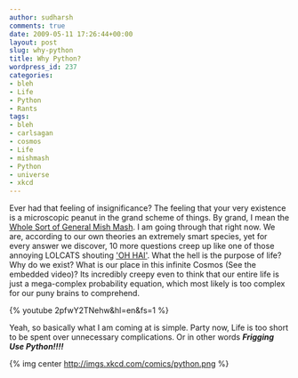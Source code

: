 ```yaml
---
author: sudharsh
comments: true
date: 2009-05-11 17:26:44+00:00
layout: post
slug: why-python
title: Why Python?
wordpress_id: 237
categories:
- bleh
- Life
- Python
- Rants
tags:
- bleh
- carlsagan
- cosmos
- Life
- mishmash
- Python
- universe
- xkcd
---
```


Ever had that feeling of insignificance? The feeling that your very existence is a microscopic peanut in the grand scheme of things. By grand, I mean the [Whole Sort of General Mish Mash](http://hhgproject.org/entries/wsogmm.html). I am going through that right now. We are, according to our own theories an extremely smart species, yet for every answer we discover, 10 more questions creep up like one of those annoying LOLCATS shouting ['OH HAI'](http://icanhascheezburger.com/2009/03/02/funny-pictures-ohai-2/). What the hell is the purpose of life? Why do we exist? What is our place in this infinite Cosmos (See the embedded video)? Its incredibly creepy even to think that our entire life is just a mega-complex probability equation, which most likely is too complex for our puny brains to comprehend.

{% youtube 2pfwY2TNehw&hl=en&fs=1 %}

Yeah, so basically what I am coming at is simple. Party now, Life is too short to be spent over unnecessary complications. Or in other words **_Frigging Use Python!!!!_**


{% img center http://imgs.xkcd.com/comics/python.png %}
